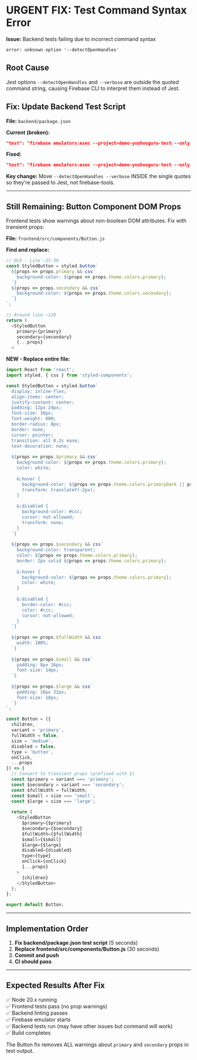 # URGENT FIX: Test Command Syntax Error

**Issue:** Backend tests failing due to incorrect command syntax
```
error: unknown option '--detectOpenHandles'
```

## Root Cause
Jest options `--detectOpenHandles` and `--verbose` are outside the quoted command string, causing Firebase CLI to interpret them instead of Jest.

## Fix: Update Backend Test Script

**File:** `backend/package.json`

**Current (broken):**
```json
"test": "firebase emulators:exec --project=demo-yoohooguru-test --only firestore,auth 'jest --forceExit --runInBand' --detectOpenHandles --verbose"
```

**Fixed:**
```json
"test": "firebase emulators:exec --project=demo-yoohooguru-test --only firestore,auth 'jest --forceExit --runInBand --detectOpenHandles --verbose'"
```

**Key change:** Move `--detectOpenHandles --verbose` INSIDE the single quotes so they're passed to Jest, not firebase-tools.

---

## Still Remaining: Button Component DOM Props

Frontend tests show warnings about non-boolean DOM attributes. Fix with transient props:

**File:** `frontend/src/components/Button.js`

**Find and replace:**

```javascript
// OLD - Line ~15-30
const StyledButton = styled.button`
  ${props => props.primary && css`
    background-color: ${props => props.theme.colors.primary};
  `}
  ${props => props.secondary && css`
    background-color: ${props => props.theme.colors.secondary};
  `}
`;

// Around line ~120
return (
  <StyledButton 
    primary={primary} 
    secondary={secondary}
    {...props}
  >
```

**NEW - Replace entire file:**

```javascript
import React from 'react';
import styled, { css } from 'styled-components';

const StyledButton = styled.button`
  display: inline-flex;
  align-items: center;
  justify-content: center;
  padding: 12px 24px;
  font-size: 16px;
  font-weight: 600;
  border-radius: 8px;
  border: none;
  cursor: pointer;
  transition: all 0.2s ease;
  text-decoration: none;
  
  ${props => props.$primary && css`
    background-color: ${props => props.theme.colors.primary};
    color: white;
    
    &:hover {
      background-color: ${props => props.theme.colors.primaryDark || props.theme.colors.primary};
      transform: translateY(-2px);
    }
    
    &:disabled {
      background-color: #ccc;
      cursor: not-allowed;
      transform: none;
    }
  `}
  
  ${props => props.$secondary && css`
    background-color: transparent;
    color: ${props => props.theme.colors.primary};
    border: 2px solid ${props => props.theme.colors.primary};
    
    &:hover {
      background-color: ${props => props.theme.colors.primary};
      color: white;
    }
    
    &:disabled {
      border-color: #ccc;
      color: #ccc;
      cursor: not-allowed;
    }
  `}
  
  ${props => props.$fullWidth && css`
    width: 100%;
  `}
  
  ${props => props.$small && css`
    padding: 8px 16px;
    font-size: 14px;
  `}
  
  ${props => props.$large && css`
    padding: 16px 32px;
    font-size: 18px;
  `}
`;

const Button = ({ 
  children, 
  variant = 'primary',
  fullWidth = false,
  size = 'medium',
  disabled = false,
  type = 'button',
  onClick,
  ...props 
}) => {
  // Convert to transient props (prefixed with $)
  const $primary = variant === 'primary';
  const $secondary = variant === 'secondary';
  const $fullWidth = fullWidth;
  const $small = size === 'small';
  const $large = size === 'large';
  
  return (
    <StyledButton 
      $primary={$primary} 
      $secondary={$secondary}
      $fullWidth={$fullWidth}
      $small={$small}
      $large={$large}
      disabled={disabled}
      type={type}
      onClick={onClick}
      {...props}
    >
      {children}
    </StyledButton>
  );
};

export default Button;
```

---

## Implementation Order

1. **Fix backend/package.json test script** (5 seconds)
2. **Replace frontend/src/components/Button.js** (30 seconds)
3. **Commit and push**
4. **CI should pass**

---

## Expected Results After Fix

✅ Node 20.x running  
✅ Frontend tests pass (no prop warnings)  
✅ Backend linting passes  
✅ Firebase emulator starts  
✅ Backend tests run (may have other issues but command will work)  
✅ Build completes  

The Button fix removes ALL warnings about `primary` and `secondary` props in test output.
